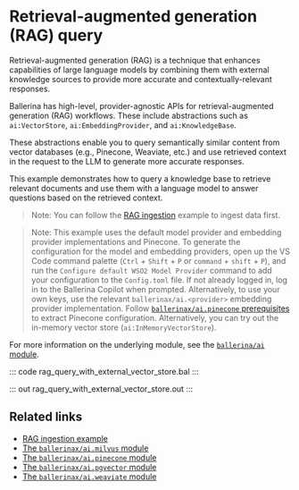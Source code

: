 # Retrieval-augmented generation (RAG) query

Retrieval-augmented generation (RAG) is a technique that enhances capabilities of large language models by combining them with external knowledge sources to provide more accurate and contextually-relevant responses.

Ballerina has high-level, provider-agnostic APIs for retrieval-augmented generation (RAG) workflows. These include abstractions such as `ai:VectorStore`, `ai:EmbeddingProvider`, and `ai:KnowledgeBase`.

These abstractions enable you to query semantically similar content from vector databases (e.g., Pinecone, Weaviate, etc.) and use retrieved context in the request to the LLM to generate more accurate responses.

This example demonstrates how to query a knowledge base to retrieve relevant documents and use them with a language model to answer questions based on the retrieved context. 

> Note: You can follow the [RAG ingestion](/learn/by-example/rag-ingestion/) example to ingest data first.

> Note: This example uses the default model provider and embedding provider implementations and Pinecone. To generate the configuration for the model and embedding providers, open up the VS Code command palette (`Ctrl` + `Shift` + `P` or `command` + `shift` + `P`), and run the `Configure default WSO2 Model Provider` command to add your configuration to the `Config.toml` file. If not already logged in, log in to the Ballerina Copilot when prompted. Alternatively, to use your own keys, use the relevant `ballerinax/ai.<provider>` embedding provider implementation. Follow [`ballerinax/ai.pinecone` prerequisites](https://central.ballerina.io/ballerinax/ai.pinecone/latest#prerequisites) to extract Pinecone configuration. Alternatively, you can try out the in-memory vector store (`ai:InMemoryVectorStore`).

For more information on the underlying module, see the [`ballerina/ai` module](https://lib.ballerina.io/ballerina/ai/latest/).

::: code rag_query_with_external_vector_store.bal :::

::: out rag_query_with_external_vector_store.out :::

## Related links

- [RAG ingestion example](/learn/by-example/rag-ingestion/)
- [The `ballerinax/ai.milvus` module](https://central.ballerina.io/ballerinax/ai.milvus/latest)
- [The `ballerinax/ai.pinecone` module](https://central.ballerina.io/ballerinax/ai.pinecone/latest)
- [The `ballerinax/ai.pgvector` module](https://central.ballerina.io/ballerinax/ai.pgvector/latest)
- [The `ballerinax/ai.weaviate` module](https://central.ballerina.io/ballerinax/ai.weaviate/latest)
